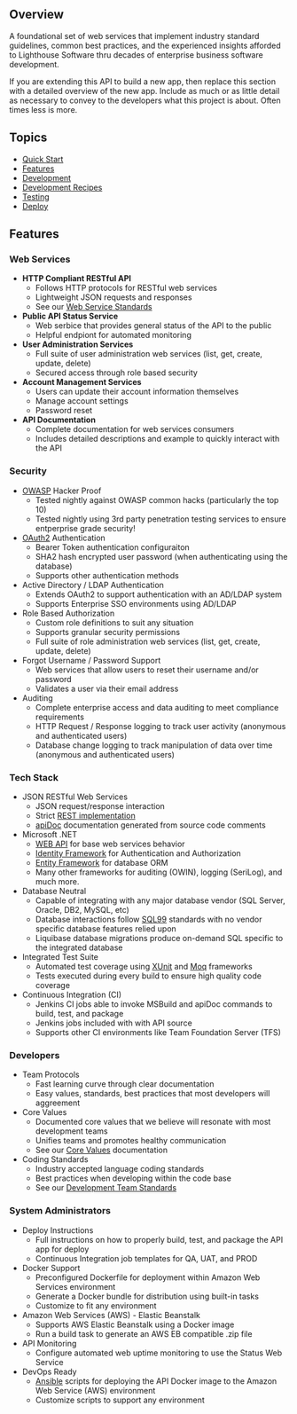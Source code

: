 ## Overview
A foundational set of web services that implement industry standard guidelines, common best practices, and the experienced insights afforded to Lighthouse Software thru decades of enterprise business software development. 

If you are extending this API to build a new app, then replace this section with a detailed overview of the new app. Include as much or as little detail as necessary to convey to the developers what this project is about. Often times less is more. 

## Topics
* [Quick Start](readme_docs/DEVELOP.md#quick-start)
* [Features](#features)
* [Development](readme_docs/DEVELOPMENT.md)
* [Development Recipes](readme_docs/DEVELOPMENT-RECIPES.md)
* [Testing](readme_docs/TESTING.md)
* [Deploy](readme_docs/DEPLOY.md)

## Features

### Web Services
* __HTTP Compliant RESTful API__
  - Follows HTTP protocols for RESTful web services
  - Lightweight JSON requests and responses
  - See our [Web Service Standards](readme_docs/STANDARDS-WEB-SERVICES.md)
* __Public API Status Service__
  - Web serbice that provides general status of the API to the public
  - Helpful endpiont for automated monitoring
* __User Administration Services__
  - Full suite of user administration web services (list, get, create, update, delete)
  - Secured access through role based security
* __Account Management Services__
  - Users can update their account information themselves
  - Manage account settings
  - Password reset
* __API Documentation__
  - Complete documentation for web services consumers
  - Includes detailed descriptions and example to quickly interact with the API

### Security
* [OWASP](https://www.owasp.org/index.php/Category:OWASP_Top_Ten_Project) Hacker Proof
  - Tested nightly against OWASP common hacks (particularly the top 10)
  - Tested nightly using 3rd party penetration testing services to ensure entperprise grade security!
* [OAuth2](https://oauth.net/2/) Authentication
  - Bearer Token authentication configuraiton
  - SHA2 hash encrypted user password (when authenticating using the database)
  - Supports other authentication methods
* Active Directory / LDAP Authentication
  - Extends OAuth2 to support authentication with an AD/LDAP system
  - Supports Enterprise SSO environments using AD/LDAP
* Role Based Authorization
  - Custom role definitions to suit any situation
  - Supports granular security permissions 
  - Full suite of role administration web services (list, get, create, update, delete)
* Forgot Username / Password Support
  - Web services that allow users to reset their username and/or password
  - Validates a user via their email address
* Auditing
  - Complete enterprise access and data auditing to meet compliance requirements
  - HTTP Request / Response logging to track user activity (anonymous and authenticated users)
  - Database change logging to track manipulation of data over time (anonymous and authenticated users)

### Tech Stack
* JSON RESTful Web Services
  - JSON request/response interaction
  - Strict [REST implementation](readme_docs/STANDARDS-WEB-SERVICES.md)
  - [apiDoc](http://apidocjs.com) documentation generated from source code comments
* Microsoft .NET
  - [WEB API](https://www.asp.net/web-api) for base web services behavior
  - [Identity Framework](https://www.asp.net/identity) for Authentication and Authorization
  - [Entity Framework](https://www.asp.net/entity-framework) for database ORM
  - Many other frameworks for auditing (OWIN), logging (SeriLog), and much more. 
* Database Neutral
  - Capable of integrating with any major database vendor (SQL Server, Oracle, DB2, MySQL, etc)
  - Database interactions follow [SQL99](https://en.wikipedia.org/wiki/SQL:1999) standards with no vendor specific database features relied upon
  - Liquibase database migrations produce on-demand SQL specific to the integrated database
* Integrated Test Suite
  - Automated test coverage using [XUnit](https://xunit.github.io) and [Moq](https://github.com/Moq/moq4/wiki/Quickstart) frameworks
  - Tests executed during every build to ensure high quality code coverage
* Continuous Integration (CI)
  - Jenkins CI jobs able to invoke MSBuild and apiDoc commands to build, test, and package
  - Jenkins jobs included with with API source
  - Supports other CI environments like Team Foundation Server (TFS)

### Developers
* Team Protocols 
  - Fast learning curve through clear documentation
  - Easy values, standards, best practices that most developers will aggreement
* Core Values
  - Documented core values that we believe will resonate with most development teams
  - Unifies teams and promotes healthy communication
  - See our [Core Values](readme_docs/DEVELOPMENT.md#core-values) documentation
* Coding Standards 
  - Industry accepted language coding standards
  - Best practices when developing within the code base
  - See our [Development Team Standards](#development-team-standards)

### System Administrators
* Deploy Instructions
  - Full instructions on how to properly build, test, and package the API app for deploy
  - Continuous Integration job templates for QA, UAT, and PROD
* Docker Support
  - Preconfigured Dockerfile for deployment within Amazon Web Services environment
  - Generate a Docker bundle for distribution using built-in tasks
  - Customize to fit any environment
* Amazon Web Services (AWS) - Elastic Beanstalk
  - Supports AWS Elastic Beanstalk using a Docker image
  - Run a build task to generate an AWS EB compatible .zip file
* API Monitoring
  - Configure automated web uptime monitoring to use the Status Web Service
* DevOps Ready
  - [Ansible](https://www.ansible.com) scripts for deploying the API Docker image to the Amazon Web Service (AWS) environment
  - Customize scripts to support any environment
